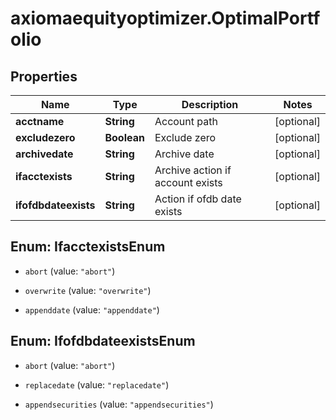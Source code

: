 # axiomaequityoptimizer.OptimalPortfolio

## Properties

Name | Type | Description | Notes
------------ | ------------- | ------------- | -------------
**acctname** | **String** | Account path | [optional] 
**excludezero** | **Boolean** | Exclude zero | [optional] 
**archivedate** | **String** | Archive date | [optional] 
**ifacctexists** | **String** | Archive action if account exists | [optional] 
**ifofdbdateexists** | **String** | Action if ofdb date exists | [optional] 



## Enum: IfacctexistsEnum


* `abort` (value: `"abort"`)

* `overwrite` (value: `"overwrite"`)

* `appenddate` (value: `"appenddate"`)





## Enum: IfofdbdateexistsEnum


* `abort` (value: `"abort"`)

* `replacedate` (value: `"replacedate"`)

* `appendsecurities` (value: `"appendsecurities"`)




